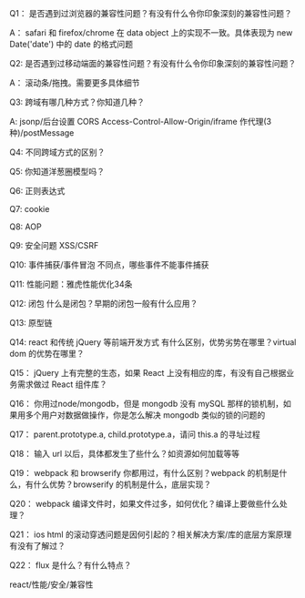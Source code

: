 Q1：	是否遇到过浏览器的兼容性问题？有没有什么令你印象深刻的兼容性问题？

A：	safari 和 firefox/chrome 在 data object 上的实现不一致。具体表现为 new Date('date') 中的 date 的格式问题


Q2:	是否遇到过移动端面的兼容性问题？有没有什么令你印象深刻的兼容性问题？

A：	滚动条/拖拽。需要更多具体细节


Q3:	跨域有哪几种方式？你知道几种？

A:	jsonp/后台设置 CORS Access-Control-Allow-Origin/iframe 作代理(3 种)/postMessage



Q4:	不同跨域方式的区别？


Q5:	你知道洋葱圈模型吗？


Q6:	正则表达式


Q7:	cookie


Q8:	AOP


Q9:	安全问题 XSS/CSRF


Q10:	事件捕获/事件冒泡 不同点，哪些事件不能事件捕获


Q11:	性能问题：雅虎性能优化34条


Q12:	闭包  什么是闭包？早期的闭包一般有什么应用？


Q13:	原型链


Q14:	react 和传统 jQuery 等前端开发方式 有什么区别，优势劣势在哪里？virtual dom 的优势在哪里？


Q15：	jQuery 上有完整的生态，如果 React 上没有相应的库，有没有自己根据业务需求做过 React 组件库？


Q16：	你用过node/mongodb，但是 mongodb 没有 mySQL 那样的锁机制，如果用多个用户对数据做操作，你是怎么解决 mongodb 类似的锁的问题的


Q17：	parent.prototype.a, child.prototype.a，请问 this.a 的寻址过程


Q18：	输入 url 以后，具体都发生了些什么？如资源如何加载等等


Q19：	webpack 和 browserify 你都用过，有什么区别？webpack 的机制是什么，有什么优势？browserify 的机制是什么，底层实现？


Q20：	webpack 编译文件时，如果文件过多，如何优化？编译上要做些什么处理？


Q21：	ios html 的滚动穿透问题是因何引起的？相关解决方案/库的底层方案原理有没有了解过？


Q22：	flux 是什么？有什么特点？

react/性能/安全/兼容性
